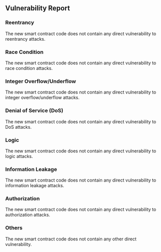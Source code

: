 

## Vulnerability Report

### Reentrancy

The new smart contract code does not contain any direct vulnerability to reentrancy attacks. 

### Race Condition

The new smart contract code does not contain any direct vulnerability to race condition attacks.

### Integer Overflow/Underflow

The new smart contract code does not contain any direct vulnerability to integer overflow/underflow attacks.

### Denial of Service (DoS)

The new smart contract code does not contain any direct vulnerability to DoS attacks.

### Logic

The new smart contract code does not contain any direct vulnerability to logic attacks.

### Information Leakage

The new smart contract code does not contain any direct vulnerability to information leakage attacks.

### Authorization

The new smart contract code does not contain any direct vulnerability to authorization attacks.

### Others

The new smart contract code does not contain any other direct vulnerability.